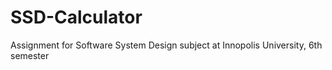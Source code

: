 # SSD-Calculator
Assignment for Software System Design subject at Innopolis University, 6th semester
